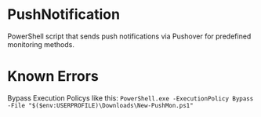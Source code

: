 # PushNotification
PowerShell script that sends push notifications via Pushover for predefined monitoring methods.

# Known Errors
Bypass Execution Policys like this:
`PowerShell.exe -ExecutionPolicy Bypass -File "$($env:USERPROFILE)\Downloads\New-PushMon.ps1"`
